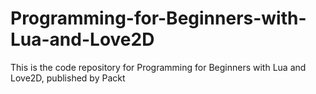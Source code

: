 # Programming-for-Beginners-with-Lua-and-Love2D
This is the code repository for Programming for Beginners with Lua and Love2D, published by Packt
